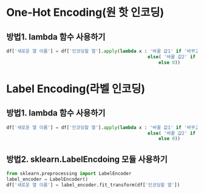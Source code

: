 

# One-Hot Encoding(원 핫 인코딩)
## 방법1. lambda 함수 사용하기

``` python
df['새로운 열 이름'] = df['인코딩할 열'].apply(lambda x : '바꿀 값1' if '바꾸고 싶은 값1' in x
                                                    else( '바꿀 값2' if '바꾸고 싶은 값2' in x
                                                        else 0))

```






# Label Encoding(라벨 인코딩)
## 방법1. lambda 함수 사용하기
``` python
df['새로운 열 이름'] = df['인코딩할 열'].apply(lambda x : '바꿀 값1' if '바꾸고 싶은 값1' in x
                                                    else( '바꿀 값2' if '바꾸고 싶은 값2' in x
                                                        else 0))
```

## 방법2. sklearn.LabelEncdoing 모듈 사용하기
```python
from sklearn.preprocessing import LabelEncoder
label_encoder = LabelEncoder()
df['새로운 열 이름'] = label_encoder.fit_transform(df['인코딩할 열'])
```

